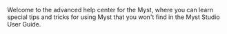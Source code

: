 Welcome to the advanced help center for the Myst, where you can learn special tips and tricks for using Myst that you won't find in the Myst Studio User Guide.

